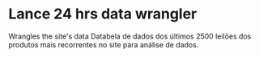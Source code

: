 # Lance 24 hrs data wrangler
 Wrangles the site's data
Databela de dados dos últimos 2500 leilões dos produtos mais recorrentes no site para análise de dados.
